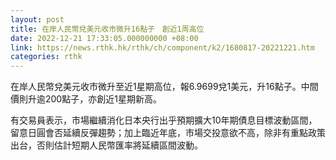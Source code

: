 ```yaml
---
layout: post
title: 在岸人民幣兌美元收市微升16點子　創近1周高位
date: 2022-12-21 17:33:05.000000000 +08:00
link: https://news.rthk.hk/rthk/ch/component/k2/1680817-20221221.htm
categories: rthk
---
```


在岸人民幣兌美元收市微升至近1星期高位，報6.9699兌1美元，升16點子。中間價則升逾200點子，亦創近1星期新高。

有交易員表示，市場繼續消化日本央行出乎預期擴大10年期債息目標波動區間，留意日圓會否延續反彈趨勢；加上臨近年底，市場交投意欲不高，除非有重點政策出台，否則估計短期人民幣匯率將延續區間波動。
